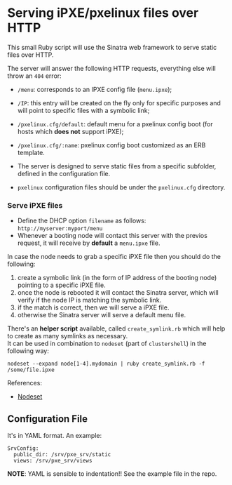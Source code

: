 # Serving iPXE/pxelinux files over HTTP

This small Ruby script will use the Sinatra web framework to serve static files over HTTP.

The server will answer the following HTTP requests, everything else will throw an ``404`` error:
* ``/menu``: corresponds to an IPXE config file (``menu.ipxe``);
* ``/IP``: this entry will be created on the fly only for specific purposes and will point to specific files with a symbolic link;
* ``/pxelinux.cfg/default``: default menu for a pxelinux config boot (for hosts which **does not** support iPXE);
* ``/pxelinux.cfg/:name``: pxelinux config boot customized as an ERB template.

* The server is designed to serve static files from a specific subfolder, defined in the configuration file.
* ``pxelinux`` configuration files should be under the ``pxelinux.cfg`` directory.

### Serve iPXE files

* Define the DHCP option ``filename`` as follows: ``http://myserver:myport/menu``
* Whenever a booting node will contact this server with the previos request, it will receive by **default** a ``menu.ipxe`` file.

In case the node needs to grab a specific iPXE file then you should do the following:
1. create a symbolic link (in the form of IP address of the booting node) pointing to a specific iPXE file.
2. once the node is rebooted it will contact the Sinatra server, which will verify if the node IP is matching the symbolic link.
3. if the match is correct, then we will serve a iPXE file.
4. otherwise the Sinatra server will serve a default menu file.

There's an **helper script** available, called `create_symlink.rb` which will help to create as many symlinks as necessary.  
It can be used in combination to ``nodeset`` (part of ``clustershell``) in the following way:
```
nodeset --expand node[1-4].mydomain | ruby create_symlink.rb -f /some/file.ipxe
```
References:
* [Nodeset](https://clustershell.readthedocs.io/en/latest/tools/nodeset.html)

## Configuration File

It's in YAML format. An example:
```
SrvConfig:
  public_dir: /srv/pxe_srv/static
  views: /srv/pxe_srv/views
```

**NOTE**: YAML is sensible to indentation!! See the example file in the repo.


